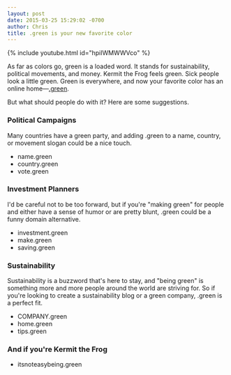 ```yaml
---
layout: post
date: 2015-03-25 15:29:02 -0700
author: Chris
title: .green is your new favorite color
---
```


<!-- excerpt -->

{% include youtube.html id="hpiIWMWWVco" %}

As far as colors go, green is a loaded word. It stands for sustainability, political movements, and money. Kermit the Frog feels green. Sick people look a little green. Green is everywhere, and now your favorite color has an online home—[.green](https://iwantmyname.com/domains/dot-green). 

But what should people do with it? Here are some suggestions.

<!-- /excerpt -->

### Political Campaigns

Many countries have a green party, and adding .green to a name, country, or movement slogan could be a nice touch. 

+ name.green
+ country.green
+ vote.green

### Investment Planners

I'd be careful not to be too forward, but if you're "making green" for people and either have a sense of humor or are pretty blunt, .green could be a funny domain alternative.

+ investment.green
+ make.green
+ saving.green

### Sustainability

Sustainability is a buzzword that's here to stay, and "being green" is something more and more people around the world are striving for. So if you're looking to create a sustainability blog or a green company, .green is a perfect fit. 

+ COMPANY.green
+ home.green
+ tips.green

### And if you're Kermit the Frog

+ itsnoteasybeing.green 
